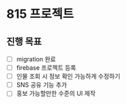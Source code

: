 # 815 프로젝트

## 진행 목표

- [ ] migration 완료
- [ ] firebase 프로젝트 등록
- [ ] 인물 조회 시 정보 확인 가능하게 수정하기
- [ ] SNS 공유 기능 추가
- [ ] 홍보 가능할만한 수준의 UI 제작
